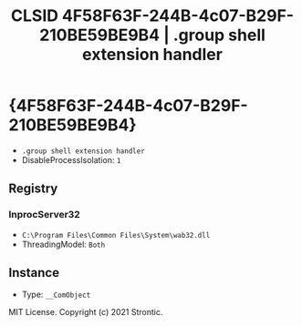 ﻿---
title: "CLSID 4F58F63F-244B-4c07-B29F-210BE59BE9B4 | .group shell extension handler"
excerpt: What is COM-Object CLSID 4F58F63F-244B-4c07-B29F-210BE59BE9B4?
---

# {4F58F63F-244B-4c07-B29F-210BE59BE9B4}

* `.group shell extension handler`
* DisableProcessIsolation: `1`

## Registry


### InprocServer32

* `C:\Program Files\Common Files\System\wab32.dll`
* ThreadingModel: `Both`

## Instance

* Type: `__ComObject`

MIT License. Copyright (c) 2021 Strontic.


